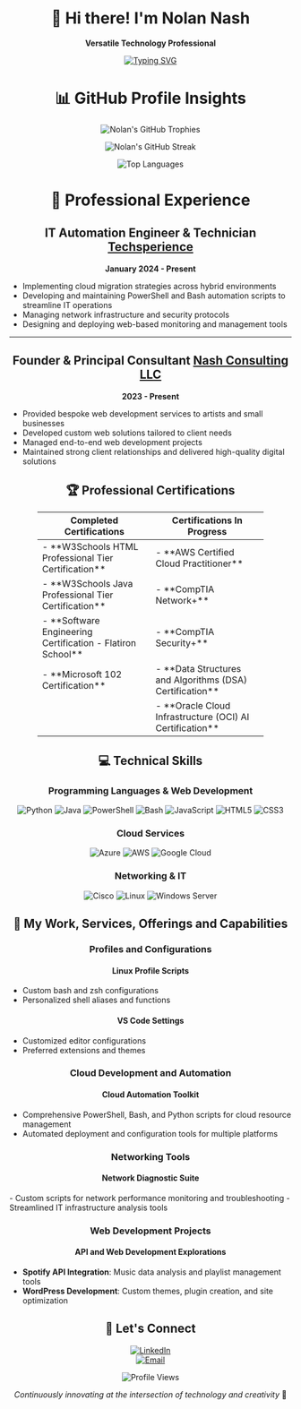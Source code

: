 <div align="center">

# 👋 Hi there! I'm Nolan Nash

**Versatile Technology Professional**

[![Typing SVG](https://readme-typing-svg.demolab.com?font=Fira+Code&size=24&pause=1000&color=00A9F0&center=true&width=600&lines=Cloud+Developer;Network+Engineer;Web+Developer;Systems+Administrator;Automation+Specialist;IT+Technician)](https://git.io/typing-svg)

</div>

<div align="center">

# 📊 GitHub Profile Insights

![Nolan's GitHub Trophies](https://github-profile-trophy.vercel.app/?username=nolannash&theme=radical&column=4&margin-w=15&margin-h=15)

![Nolan's GitHub Streak](https://github-readme-streak-stats.herokuapp.com/?user=nolannash&theme=dark&background=000000)

![Top Languages](https://github-readme-stats.vercel.app/api/top-langs/?username=nolannash&layout=compact&theme=vision-friendly-dark)

</div>


<div align="center">

# 💼 Professional Experience

</div>

<div align="center">

## IT Automation Engineer & Technician  [Techsperience](https://techsperience.org)  
**January 2024 - Present**

</div>

- Implementing cloud migration strategies across hybrid environments  
- Developing and maintaining PowerShell and Bash automation scripts to streamline IT operations  
- Managing network infrastructure and security protocols  
- Designing and deploying web-based monitoring and management tools  

---
<div align="center">

## Founder & Principal Consultant  [Nash Consulting LLC](https://nolannashdev.org)  
**2023 - Present**

</div>

- Provided bespoke web development services to artists and small businesses  
- Developed custom web solutions tailored to client needs  
- Managed end-to-end web development projects  
- Maintained strong client relationships and delivered high-quality digital solutions  

<div align="center">

## 🏆 Professional Certifications
</div> <table align="center" style="width:80%; margin:auto; text-align:left; border-collapse:collapse;"> <thead> <tr> <th align="center" style="text-align:center;">Completed Certifications</th> <th align="center" style="text-align:center;">Certifications In Progress</th> </tr> </thead> <tbody> <tr> <td>- **W3Schools HTML Professional Tier Certification**</td> <td>- **AWS Certified Cloud Practitioner**</td> </tr> <tr> <td>- **W3Schools Java Professional Tier Certification**</td> <td>- **CompTIA Network+**</td> </tr> <tr> <td>- **Software Engineering Certification - Flatiron School**</td> <td>- **CompTIA Security+**</td> </tr> <tr> <td>- **Microsoft 102 Certification**</td> <td>- **Data Structures and Algorithms (DSA) Certification**</td> </tr> <tr> <td></td> <td>- **Oracle Cloud Infrastructure (OCI) AI Certification**</td> </tr> </tbody> </table>
<div align="center">

## 💻 Technical Skills

### Programming Languages & Web Development

![Python](https://img.shields.io/badge/-Python-3776AB?style=flat-square&logo=python&logoColor=white)   ![Java](https://img.shields.io/badge/-Java-007396?style=flat-square&logo=java&logoColor=white)   ![PowerShell](https://img.shields.io/badge/-PowerShell-5391FE?style=flat-square&logo=powershell&logoColor=white)   ![Bash](https://img.shields.io/badge/-Bash-4EAA25?style=flat-square&logo=gnu-bash&logoColor=white)   ![JavaScript](https://img.shields.io/badge/-JavaScript-F7DF1E?style=flat-square&logo=javascript&logoColor=black)  ![HTML5](https://img.shields.io/badge/-HTML5-E34F26?style=flat-square&logo=html5&logoColor=white)  ![CSS3](https://img.shields.io/badge/-CSS3-1572B6?style=flat-square&logo=css3&logoColor=white)

### Cloud Services

![Azure](https://img.shields.io/badge/-Azure-0089D6?style=flat-square&logo=microsoft-azure&logoColor=white)  ![AWS](https://img.shields.io/badge/-AWS-232F3E?style=flat-square&logo=amazon-aws&logoColor=white)   ![Google Cloud](https://img.shields.io/badge/-Google%20Cloud-4285F4?style=flat-square&logo=google-cloud&logoColor=white)

### Networking & IT

![Cisco](https://img.shields.io/badge/-Cisco-1BA0D7?style=flat-square&logo=cisco&logoColor=white)  ![Linux](https://img.shields.io/badge/-Linux-FCC624?style=flat-square&logo=linux&logoColor=black)  ![Windows Server](https://img.shields.io/badge/-Windows%20Server-0078D6?style=flat-square&logo=windows&logoColor=white)  

## 🔧 My Work, Services, Offerings and Capabilities

### Profiles and Configurations  

#### Linux Profile Scripts  

</div>

- Custom bash and zsh configurations  
- Personalized shell aliases and functions  

<div align="center">

#### VS Code Settings

</div>

- Customized editor configurations  
- Preferred extensions and themes  


<div align="center">

### Cloud Development and Automation  

#### Cloud Automation Toolkit

</div>

- Comprehensive PowerShell, Bash, and Python scripts for cloud resource management  
- Automated deployment and configuration tools for multiple platforms  

<div align="center">

### Networking Tools  

#### Network Diagnostic Suite  

</div>
- Custom scripts for network performance monitoring and troubleshooting  
- Streamlined IT infrastructure analysis tools  

<div align="center">

### Web Development Projects  

#### API and Web Development Explorations

</div>

- **Spotify API Integration**: Music data analysis and playlist management tools  
- **WordPress Development**: Custom themes, plugin creation, and site optimization  

<div align="center">

## 🤝 Let's Connect  

[![LinkedIn](https://img.shields.io/badge/-LinkedIn-0077B5?style=for-the-badge&logo=linkedin&logoColor=white)](https://www.linkedin.com/in/nolan-nash/)  
[![Email](https://img.shields.io/badge/-Email-D14836?style=for-the-badge&logo=gmail&logoColor=white)](mailto:nolan@nolannashdev.com)  

![Profile Views](https://komarev.com/ghpvc/?username=nolannash&style=flat-square&color=blue)



*Continuously innovating at the intersection of technology and creativity* 🚀

</div>
